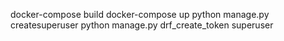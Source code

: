 docker-compose build
docker-compose up
python manage.py createsuperuser
python manage.py drf_create_token superuser